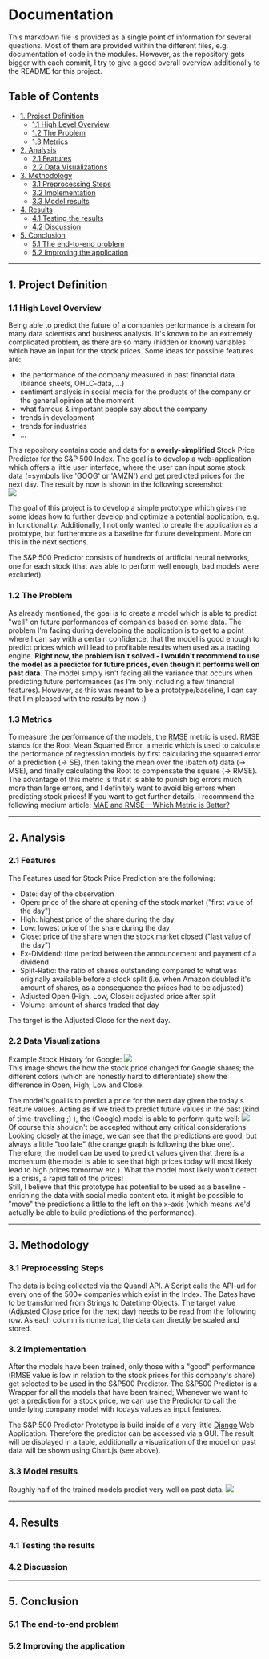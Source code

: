 # Documentation

This markdown file is provided as a single point of information for several questions. 
Most of them are provided within the different files, e.g. documentation of code in the modules.
However, as the repository gets bigger with each commit, I try to give a good overall overview 
additionally to the README for this project.

## Table of Contents

- [1. Project Definition](#1-project-definition)
  * [1.1 High Level Overview](#11-high-level-overview)
  * [1.2 The Problem](#12-the-problem)
  * [1.3 Metrics](#13-metrics)
- [2. Analysis](#2-analysis)
  * [2.1 Features](#21-features)
  * [2.2 Data Visualizations](#22-data-visualizations)
- [3. Methodology](#3-methodology)
  * [3.1 Preprocessing Steps](#31-preprocessing-steps)
  * [3.2 Implementation](#32-implementation)
  * [3.3 Model results](#33-model-results)
- [4. Results](#4-results)
  * [4.1 Testing the results](#41-testing-the-results)
  * [4.2 Discussion](#42-discussion)
- [5. Conclusion](#5-conclusion)
  * [5.1 The end-to-end problem](#51-the-end-to-end-problem)
  * [5.2 Improving the application](#52-improving-the-application)



---

## 1. Project Definition

### 1.1 High Level Overview
Being able to predict the future of a companies performance is a dream for many data scientists and business analysts.
It's known to be an extremely complicated problem, as there are so many (hidden or known) variables which have an input
for the stock prices. Some ideas for possible features are:
- the performance of the company measured in past financial data (bilance sheets, OHLC-data, ...)
- sentiment analysis in social media for the products of the company or the general opinion at the moment
- what famous & important people say about the company
- trends in development
- trends for industries
- ...
  
This repository contains code and data for a **overly-simplified** Stock Price Predictor for the S&P 500 Index.
The goal is to develop a web-application which offers a little user interface, where the user can input some stock
data (=symbols like 'GOOG' or 'AMZN') and get predicted prices for the next day. The result by now is shown in the 
following screenshot:  
<img src="images/example_screenshot.JPG">  

  
The goal of this project is to develop a simple prototype which gives me some ideas how to further develop and optimize
a potential application, e.g. in functionality. Additionally, I not only wanted to create the application as a prototype,
but furthermore as a baseline for future development. More on this in the next sections.   

The S&P 500 Predictor consists of hundreds of artificial neural networks, one for each stock (that was able to perform well
enough, bad models were excluded).



### 1.2 The Problem
As already mentioned, the goal is to create a model which is able to predict "well" on future performances of companies 
based on some data. The problem I'm facing during developing the application is to get to a point where I can say with
a certain confidence, that the model is good enough to predict prices which will lead to profitable results when used
as a trading engine. **Right now, the problem isn't solved - I wouldn't recommend to use the model as a predictor for future
prices, even though it performs well on past data**. The model simply isn't facing all the variance that occurs when predicting
future performances (as I'm only including a few financial features). However, as this was meant to be a prototype/baseline, 
I can say that I'm pleased with the results by now :)

### 1.3 Metrics
To measure the performance of the models, the [RMSE](http://statweb.stanford.edu/~susan/courses/s60/split/node60.html) 
metric is used. RMSE stands for the Root Mean Squarred Error, a metric which is used to calculate the performance of
regression models by first calculating the squarred error of a prediction (-> SE), then taking the mean over the (batch of) data 
(-> MSE), and finally calculating the Root to compensate the square (-> RMSE). The advantage of this metric is that it is 
able to punish big errors much more than large errors, and I definitely want to avoid big errors when predicting stock prices!
If you want to get further details, I recommend the following medium article: 
[MAE and RMSE — Which Metric is Better?](https://medium.com/human-in-a-machine-world/mae-and-rmse-which-metric-is-better-e60ac3bde13d)

--- 

## 2. Analysis

### 2.1 Features
The Features used for Stock Price Prediction are the following:
- Date: day of the observation
- Open: price of the share at opening of the stock market ("first value of the day")
- High: highest price of the share during the day
- Low: lowest price of the share during the day
- Close: price of the share when the stock market closed ("last value of the day")
- Ex-Dividend: time period between the announcement and payment of a dividend
- Split-Ratio: the ratio of shares outstanding compared to what was originally available before a stock split (i.e. when 
Amazon doubled it's amount of shares, as a consequence the prices had to be adjusted)
- Adjusted Open (High, Low, Close): adjusted price after split
- Volume: amount of shares traded that day

The target is the Adjusted Close for the next day.


### 2.2 Data Visualizations
Example Stock History for Google:
<img src="images/ohlc_google.JPG">  
This image shows the how the stock price changed for Google shares; the different colors (which are honestly hard to differentiate)
show the difference in Open, High, Low and Close.

The model's goal is to predict a price for the next day given the today's feature values. Acting as if we tried to predict
future values in the past (kind of time-travelling ;) ), the (Google) model is able to perform quite well:
<img src="images/graph_notebook_goog.JPG">  
Of course this shouldn't be accepted without any critical considerations. Looking closely at the image, we can see that the 
predictions are good, but always a little "too late" (the orange graph is following the blue one). Therefore, the model can be used
to predict values given that there is a momentum (the model is able to see that high prices today will most likely lead
to high prices tomorrow etc.). What the model most likely won't detect is a crisis, a rapid fall of the prices!  
Still, I believe that this prototype has potential to be used as a baseline - enriching the data with social media content etc.
it might be possible to "move" the predictions a little to the left on the x-axis (which means we'd actually be able to
build predictions of the performance).


---

## 3. Methodology

### 3.1 Preprocessing Steps
The data is being collected via the Quandl API. A Script calls the API-url for every one of the 500+ companies which
exist in the Index. The Dates have to be transformed from Strings to Datetime Objects. The target value (Adjusted Close
price for the next day) needs to be read from the following row. As each column is numerical, the data can directly be
scaled and stored. 

### 3.2 Implementation
After the models have been trained, only those with a "good" performance (RMSE value is low in relation
to the stock prices for this company's share) get selected to be used in the S&P500 Predictor. The S&P500 Predictor is
a Wrapper for all the models that have been trained; Whenever we want to get a prediction for a stock price, we can use
the Predictor to call the underlying company model with todays values as input features.

The S&P 500 Predictor Prototype is build inside of a very little [Django](https://www.djangoproject.com/) 
Web Application. Therefore the predictor can be accessed via a GUI. The result will be displayed in a table,
additionally a visualization of the model on past data will be shown using Chart.js (see above).

### 3.3 Model results
Roughly half of the trained models predict very well on past data.
<img src="train_notebook.JPG">

---

## 4. Results

### 4.1 Testing the results

### 4.2 Discussion

---

## 5. Conclusion

### 5.1 The end-to-end problem


### 5.2 Improving the application